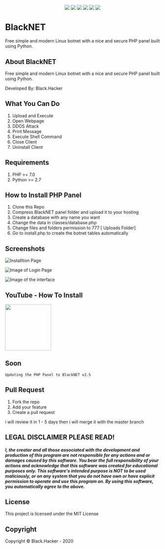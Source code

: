<p align="center">
 <img src="https://a.top4top.net/p_1104t3ole1.png" alt="" />
</p>

<p align="center">
 <a href="#"><img align="center" src="https://img.shields.io/github/repo-size/BlackHacker511/BlackNET-Python" /></a>
 <a href="#"><img align="center" src="https://img.shields.io/github/issues-closed/BlackHacker511/BlackNET-Python" /></a>
 <a href="#"><img align="center" src="https://img.shields.io/github/languages/top/BlackHacker511/BlackNET-Python" /></a>
 <a href="#"><img align="center" src="https://img.shields.io/github/license/BlackHacker511/BlackNET-Python" /></a>
 <a href="#"><img align="center" src="https://img.shields.io/github/v/release/BlackHacker511/BlackNET-Python" /></a>
 <a href="#"><img align="center" src="https://img.shields.io/github/stars/BlackHacker511/BlackNET-Python?style=social" /></a>
</p>

# BlackNET
Free simple and modern Linux botnet with a nice and secure PHP panel built using Python.

## About BlackNET
Free simple and modern Linux botnet with a nice and secure PHP panel built using Python.

Developed By: Black.Hacker

## What You Can Do
 1. Upload and Execute
 2. Open Webpage
 3. DDOS Attack
 4. Print Message
 5. Execute Shell Command
 6. Close Client
 7. Uninstall Client
 
## Requirements
1. PHP >=  7.0
2. Python >= 2.7

## How to Install PHP Panel
1. Clone this Repo
2. Compress BlackNET panel folder and upload it to your hosting
3. Create a database with any name you want
4. Change the data in classes/database.php
5. Change files and folders permission to 777 [ Uploads Folder]
6. Go to install.php to create the botnet tables automatically

## Screenshots
![Installtion Page](https://i.imgur.com/RwNTwgs.png)

![Image of Login Page](https://2.top4top.net/p_14447rrth1.png)

![Image of the interface](https://3.top4top.net/p_1444y3poq2.png)


## YouTube - How To Install
<a href="https://youtu.be/aWic9V5T_PQ"><img src="https://1.top4top.net/p_1423q6dks1.png" alt="" width="150" hieght="150"></a>

## Soon
````
Updating the PHP Panel to BlackNET v2.5
````

## Pull Request
1. Fork the repo
2. Add your feature
3. Create a pull request

i will review it in 1 - 5 days then i will merge it with the master branch


## LEGAL DISCLAIMER PLEASE READ!
##### I, the creator and all those associated with the development and production of this program are not responsible for any actions and or damages caused by this software. You bear the full responsibility of your actions and acknowledge that this software was created for educational purposes only. This software's intended purpose is NOT to be used maliciously, or on any system that you do not have own or have explicit permission to operate and use this program on. By using this software, you automatically agree to the above.

## License
This project is licensed under the MIT License

## Copyright
Copyright © Black.Hacker - 2020
